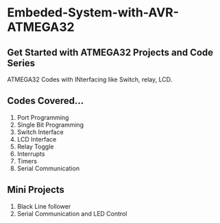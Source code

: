 # Embeded-System-with-AVR-ATMEGA32
## Get Started with ATMEGA32 Projects and Code Series
ATMEGA32 Codes with INterfacing like Switch, relay, LCD.
## Codes Covered...
  1. Port Programming
  2. Single Bit Programming
  3. Switch Interface
  4. LCD Interface
  5. Relay Toggle
  6. Interrupts
  7. Timers
  8. Serial Communication
## Mini Projects
  1. Black Line follower
  2. Serial Communication and LED Control
